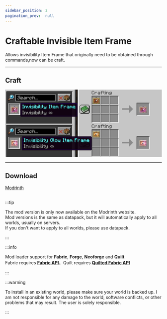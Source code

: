 ```yaml
---
sidebar_position: 2
pagination_prev:  null 
---
```


# Craftable Invisible Item Frame

Allows invisibility Item Frame that originally need to be obtained through commands,now can be craft.

---
## Craft

![craft](./img/craft.png)

---
## Download

<a className="button button--success button--lg" href="https://modrinth.com/datapack/invisibility-itemframe">Modrinth</a>

##

:::tip

The mod version is only now available on the Modrinth website.  
Mod versions is the same as datapack, but it will automatically apply to all worlds, usually on servers.  
If you don't want to apply to all worlds, please use datapack.  

:::

:::info

Mod loader support for **Fabric**, **Forge**, **Neoforge** and **Quilt**  
Fabric requires [**Fabric API**](https://modrinth.com/mod/fabric-api)，Quilt requires [**Quilted Fabric API**](https://modrinth.com/mod/qsl)

:::

:::warning

To install in an existing world, please make sure your world is backed up.
I am not responsible for any damage to the world, software conflicts, or other problems that may result. The user is solely responsible.

:::